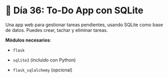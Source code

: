 # 📘 Día 36: To-Do App con SQLite

Una app web para gestionar tareas pendientes, usando SQLite como base de datos. Puedes crear, tachar y eliminar tareas.

**Módulos necesarios**:

- `flask`

- `sqlite3` (incluido con Python)

- `flask_sqlalchemy` (opcional)